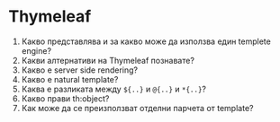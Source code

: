 # Thymeleaf

1. Какво представлява и за какво може да използва един templete engine?
2. Какви алтернативи на Thymeleaf познавате?
3. Какво е server side rendering?
4. Какво е natural template?
5. Каква е разликата между `${..}` и `@{..}` и `*{..}`?
6. Какво прави th:object?
7. Как може да се преизползват отделни парчета от template?